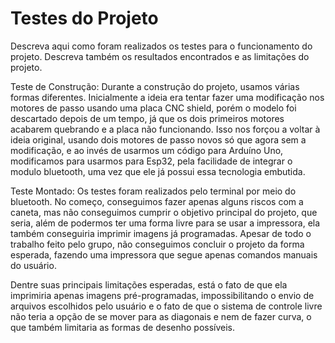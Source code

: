 # Testes do Projeto

Descreva aqui como foram realizados os testes para o funcionamento do projeto. Descreva também os resultados encontrados e as limitações do projeto.

Teste de Construção: Durante a construção do projeto, usamos várias formas diferentes. Inicialmente a ideia era tentar fazer uma modificação nos motores de passo usando uma placa CNC shield, porém o modelo foi descartado depois de um tempo, já que os dois primeiros motores acabarem quebrando e a placa não funcionando. Isso nos forçou a voltar à ideia original, usando dois motores de passo novos só que agora sem a modificação, e ao invés de usarmos um código para Arduíno Uno, modificamos para usarmos para Esp32, pela facilidade de integrar o modulo bluetooth, uma vez que ele já possui essa tecnologia embutida. 

Teste Montado: Os testes foram realizados pelo terminal por meio do bluetooth. No começo, conseguimos fazer apenas alguns riscos com a caneta, mas não conseguimos cumprir o objetivo principal do projeto, que seria, além de podermos ter uma forma livre para se usar a impressora, ela também conseguiria imprimir imagens já programadas. Apesar de todo o trabalho feito pelo grupo, não conseguimos concluir o projeto da forma esperada, fazendo uma impressora que segue apenas comandos manuais do usuário.

Dentre suas principais limitações esperadas, está o fato de que ela imprimiria apenas imagens pré-programadas, impossibilitando o envio de arquivos escolhidos pelo usuário e o fato de que o sistema de controle livre não teria a opção de se mover para as diagonais e nem de fazer curva, o que também limitaria as formas de desenho possíveis.